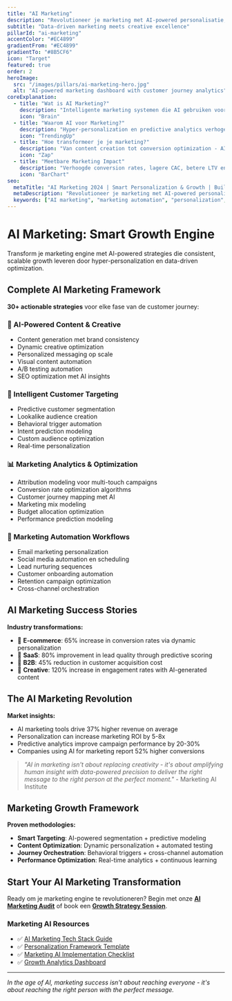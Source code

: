 ```yaml
---
title: "AI Marketing"
description: "Revolutioneer je marketing met AI-powered personalisatie, predictive analytics en intelligent customer journey optimization voor maximale ROI."
subtitle: "Data-driven marketing meets creative excellence"
pillarId: "ai-marketing"
accentColor: "#EC4899"
gradientFrom: "#EC4899"
gradientTo: "#8B5CF6"
icon: "Target"
featured: true
order: 2
heroImage:
  src: "/images/pillars/ai-marketing-hero.jpg"
  alt: "AI-powered marketing dashboard with customer journey analytics"
coreExplanation:
  - title: "Wat is AI Marketing?"
    description: "Intelligente marketing systemen die AI gebruiken voor personalisatie, content optimization en customer journey automation op scale."
    icon: "Brain"
  - title: "Waarom AI voor Marketing?"
    description: "Hyper-personalization en predictive analytics verhogen conversion rates met 40-60% en reduceren acquisition costs dramatisch."
    icon: "TrendingUp"
  - title: "Hoe transformeer je je marketing?"
    description: "Van content creation tot conversion optimization - AI integreert in elke touchpoint voor maximum customer engagement."
    icon: "Zap"
  - title: "Meetbare Marketing Impact"
    description: "Verhoogde conversion rates, lagere CAC, betere LTV en accelerated growth - alles data-driven en optimizable."
    icon: "BarChart"
seo:
  metaTitle: "AI Marketing 2024 | Smart Personalization & Growth | Buildrs.AI"
  metaDescription: "Revolutioneer je marketing met AI-powered personalisatie, predictive analytics en intelligent customer journey optimization voor maximale ROI."
  keywords: ["AI marketing", "marketing automation", "personalization", "predictive analytics", "conversion optimization"]
---
```


# AI Marketing: Smart Growth Engine

Transform je marketing engine met AI-powered strategies die consistent, scalable growth leveren door hyper-personalization en data-driven optimization.

## Complete AI Marketing Framework

**30+ actionable strategies** voor elke fase van de customer journey:

### 🎯 AI-Powered Content & Creative
- Content generation met brand consistency
- Dynamic creative optimization
- Personalized messaging op scale
- Visual content automation
- A/B testing automation
- SEO optimization met AI insights

### 🧠 Intelligent Customer Targeting
- Predictive customer segmentation
- Lookalike audience creation
- Behavioral trigger automation
- Intent prediction modeling
- Custom audience optimization
- Real-time personalization

### 📊 Marketing Analytics & Optimization
- Attribution modeling voor multi-touch campaigns
- Conversion rate optimization algorithms
- Customer journey mapping met AI
- Marketing mix modeling
- Budget allocation optimization
- Performance prediction modeling

### 🔄 Marketing Automation Workflows
- Email marketing personalization
- Social media automation en scheduling
- Lead nurturing sequences
- Customer onboarding automation
- Retention campaign optimization
- Cross-channel orchestration

## AI Marketing Success Stories

**Industry transformations:**
- 🛒 **E-commerce**: 65% increase in conversion rates via dynamic personalization
- 📱 **SaaS**: 80% improvement in lead quality through predictive scoring
- 🏢 **B2B**: 45% reduction in customer acquisition cost
- 🎨 **Creative**: 120% increase in engagement rates with AI-generated content

## The AI Marketing Revolution

**Market insights:**
- AI marketing tools drive 37% higher revenue on average
- Personalization can increase marketing ROI by 5-8x
- Predictive analytics improve campaign performance by 20-30%
- Companies using AI for marketing report 52% higher conversions

> *"AI in marketing isn't about replacing creativity - it's about amplifying human insight with data-powered precision to deliver the right message to the right person at the perfect moment."* - Marketing AI Institute

## Marketing Growth Framework

**Proven methodologies:**
- **Smart Targeting**: AI-powered segmentation + predictive modeling
- **Content Optimization**: Dynamic personalization + automated testing
- **Journey Orchestration**: Behavioral triggers + cross-channel automation
- **Performance Optimization**: Real-time analytics + continuous learning

## Start Your AI Marketing Transformation

Ready om je marketing engine te revolutioneren? Begin met onze **[AI Marketing Audit]()** of book een **[Growth Strategy Session]()**.

### Marketing AI Resources
- ✅ [AI Marketing Tech Stack Guide]()
- ✅ [Personalization Framework Template]()
- ✅ [Marketing AI Implementation Checklist]()
- ✅ [Growth Analytics Dashboard]()

---

*In the age of AI, marketing success isn't about reaching everyone - it's about reaching the right person with the perfect message.*